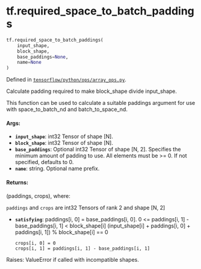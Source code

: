 <div itemscope itemtype="http://developers.google.com/ReferenceObject">
<meta itemprop="name" content="tf.required_space_to_batch_paddings" />
<meta itemprop="path" content="Stable" />
</div>

# tf.required_space_to_batch_paddings

``` python
tf.required_space_to_batch_paddings(
    input_shape,
    block_shape,
    base_paddings=None,
    name=None
)
```



Defined in [`tensorflow/python/ops/array_ops.py`](/code/stable/tensorflow/python/ops/array_ops.py).

Calculate padding required to make block_shape divide input_shape.

This function can be used to calculate a suitable paddings argument for use
with space_to_batch_nd and batch_to_space_nd.

#### Args:

* <b>`input_shape`</b>: int32 Tensor of shape [N].
* <b>`block_shape`</b>: int32 Tensor of shape [N].
* <b>`base_paddings`</b>: Optional int32 Tensor of shape [N, 2].  Specifies the minimum
    amount of padding to use.  All elements must be >= 0.  If not specified,
    defaults to 0.
* <b>`name`</b>: string.  Optional name prefix.


#### Returns:

(paddings, crops), where:

`paddings` and `crops` are int32 Tensors of rank 2 and shape [N, 2]
* <b>`satisfying`</b>: 
      paddings[i, 0] = base_paddings[i, 0].
      0 <= paddings[i, 1] - base_paddings[i, 1] < block_shape[i]
      (input_shape[i] + paddings[i, 0] + paddings[i, 1]) % block_shape[i] == 0

      crops[i, 0] = 0
      crops[i, 1] = paddings[i, 1] - base_paddings[i, 1]

Raises: ValueError if called with incompatible shapes.